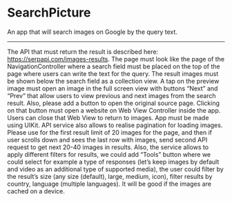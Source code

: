 # SearchPicture
An app that will search images on Google by the query text. 
***
The API that must return the result is described here: https://serpapi.com/images-results.
The page must look like the page of the NavigationController where a search field must be placed on the top of the page where users can write the text for the query. The result images must be shown below the search field as a collection view.
A tap on the preview image must open an image in the full screen view with buttons “Next” and “Prev” that allow users to view previous and next images from the search result. Also, please add a button to open the original source page. Clicking on that button must open a website on Web View Controller inside the app. Users can close that Web View to return to images.
App must be made using UIKit.
API service also allows to realise pagination for loading images. Please use for the first result
limit of 20 images for the page, and then if user scrolls down and sees the last row with images,
send second API request to get next 20-40 images in results.
Also, the service allows to apply different filters for results, we could add “Tools” button where
we could select for example a type of responses (let’s keep images by default and video as an
additional type of supported media), the user could filter by the result’s size (any size (default),
large, medium, icon), filter results by country, language (multiple languages).
It will be good if the images are cached on a device.
